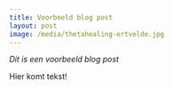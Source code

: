 ```yaml
---
title: Voorbeeld blog post
layout: post
image: /media/thetahealing-ertvelde.jpg
---
```

_Dit is een voorbeeld blog post_

Hier komt tekst!
